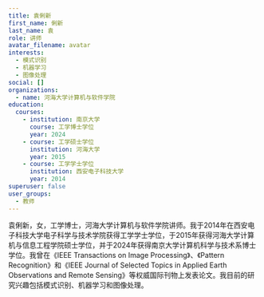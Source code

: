 ```yaml
---
title: 袁俐新
first_name: 俐新
last_name: 袁
role: 讲师
avatar_filename: avatar
interests:
  - 模式识别
  - 机器学习
  - 图像处理
social: []
organizations:
  - name: 河海大学计算机与软件学院
education:
  courses:
    - institution: 南京大学
      course: 工学博士学位
      year: 2024
    - course: 工学硕士学位
      institution: 河海大学
      year: 2015
    - course: 工学学士学位
      institution: 西安电子科技大学
      year: 2014
superuser: false
user_groups:
  - 教师
---
```

袁俐新，女，工学博士，河海大学计算机与软件学院讲师。我于2014年在西安电子科技大学电子科学与技术学院获得工学学士学位，于2015年获得河海大学计算机与信息工程学院硕士学位，并于2024年获得南京大学计算机科学与技术系博士学位。我曾在《IEEE Transactions on Image Processing》、《Pattern Recognition》和《IEEE Journal of Selected Topics in Applied Earth Observations and Remote Sensing》等权威国际刊物上发表论文。我目前的研究兴趣包括模式识别、机器学习和图像处理。